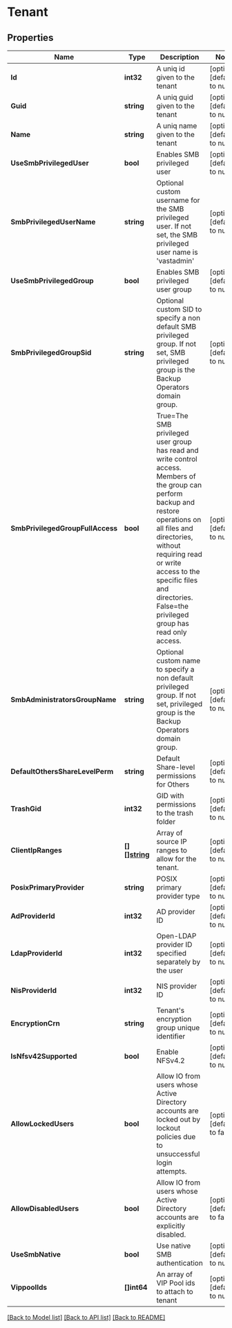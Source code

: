 # Tenant

## Properties
Name | Type | Description | Notes
------------ | ------------- | ------------- | -------------
**Id** | **int32** | A uniq id given to the tenant | [optional] [default to null]
**Guid** | **string** | A uniq guid given to the tenant | [optional] [default to null]
**Name** | **string** | A uniq name given to the tenant | [optional] [default to null]
**UseSmbPrivilegedUser** | **bool** | Enables SMB privileged user | [optional] [default to null]
**SmbPrivilegedUserName** | **string** | Optional custom username for the SMB privileged user. If not set, the SMB privileged user name is &#x27;vastadmin&#x27; | [optional] [default to null]
**UseSmbPrivilegedGroup** | **bool** | Enables SMB privileged user group | [optional] [default to null]
**SmbPrivilegedGroupSid** | **string** | Optional custom SID to specify a non default SMB privileged group. If not set, SMB privileged group is the Backup Operators domain group. | [optional] [default to null]
**SmbPrivilegedGroupFullAccess** | **bool** | True&#x3D;The SMB privileged user group has read and write control access. Members of the group can perform backup and restore operations on all files and directories, without requiring read or write access to the specific files and directories. False&#x3D;the privileged group has read only access. | [optional] [default to null]
**SmbAdministratorsGroupName** | **string** | Optional custom name to specify a non default privileged group. If not set, privileged group is the Backup Operators domain group. | [optional] [default to null]
**DefaultOthersShareLevelPerm** | **string** | Default Share-level permissions for Others | [optional] [default to null]
**TrashGid** | **int32** | GID with permissions to the trash folder | [optional] [default to null]
**ClientIpRanges** | [**[][]string**](array.md) | Array of source IP ranges to allow for the tenant. | [optional] [default to null]
**PosixPrimaryProvider** | **string** | POSIX primary provider type | [optional] [default to null]
**AdProviderId** | **int32** | AD provider ID | [optional] [default to null]
**LdapProviderId** | **int32** | Open-LDAP provider ID specified separately by the user | [optional] [default to null]
**NisProviderId** | **int32** | NIS provider ID | [optional] [default to null]
**EncryptionCrn** | **string** | Tenant&#x27;s encryption group unique identifier | [optional] [default to null]
**IsNfsv42Supported** | **bool** | Enable NFSv4.2 | [optional] [default to null]
**AllowLockedUsers** | **bool** | Allow IO from users whose Active Directory accounts are locked out by lockout policies due to unsuccessful login attempts. | [optional] [default to false]
**AllowDisabledUsers** | **bool** | Allow IO from users whose Active Directory accounts are explicitly disabled. | [optional] [default to false]
**UseSmbNative** | **bool** | Use native SMB authentication | [optional] [default to null]
**VippoolIds** | **[]int64** | An array of VIP Pool ids to attach to tenant | [optional] [default to null]

[[Back to Model list]](../README.md#documentation-for-models) [[Back to API list]](../README.md#documentation-for-api-endpoints) [[Back to README]](../README.md)

